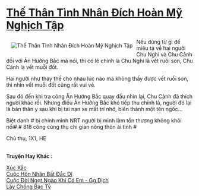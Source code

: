 <a href="https://utruyen.com/the-than-tinh-nhan-dich-hoan-my-nghich-tap/18979/" title="Thế Thân Tình Nhân Đích Hoàn Mỹ Nghịch Tập"><h1>Thế Thân Tình Nhân Đích Hoàn Mỹ Nghịch Tập</h1></a><div style="display:table"><img align="right" style="float: left; padding: 10px;" src="https://utruyen.com/images/story/200x260/the-than-tinh-nhan-dich-hoan-my-nghich-tap.jpg" alt="Thế Thân Tình Nhân Đích Hoàn Mỹ Nghịch Tập">Nếu dùng từ gì để miêu tả về hai người Chu Nghi và Chu Cảnh đối với Ân Hướng Bắc mà nói, thì có lẽ chính là Chu Nghi là vết ruồi son, Chu Cảnh là vết muỗi đốt.<p></p>Hai người như thay thế cho nhau lúc nào mà không thấy được vết ruồi son,  thì nhìn vết muỗi đốt cũng rất vui vẻ.<p></p>Sau đó đến khi tra công Ân Hướng Bắc quay đầu nhìn lại, Chu Cảnh đã thích người khác rồi. Nhưng điều Ân Hướng Bắc khó tiếp thu chính là, người đó lại là bản thân y sau khi bị tai nạn xe mất trí nhớ, biến thành một tên ngốc...<p></p>Biệt danh # bị chính mình NRT người bị mình làm tổn thương không khỏi nổi# # 818 công cùng thụ chi gian nông thôn ái tình #<p></p>Chủ thụ, 1X1, HE</div><p><br><b>Truyện Hay Khác :</b></p><a href="https://utruyen.com/xuc-xac/19064/" alt="Xúc Xắc">Xúc Xắc</a><br/><a href="https://www.flickr.com/photos/183745219@N08/49133204077/" alt="Cuộc Hôn Nhân Bất Đắc Dĩ">Cuộc Hôn Nhân Bất Đắc Dĩ</a><br/><a href="https://www.flickr.com/photos/183745219@N08/49644011596/" alt="Cuộc Đời Ngọt Ngào Khi Có Em - Gg Dịch">Cuộc Đời Ngọt Ngào Khi Có Em - Gg Dịch</a><br/><a href="https://truyenhot2020.wordpress.com/2019/12/11/lay-chong-bac-ty/" alt="Lấy Chồng Bạc Tỷ">Lấy Chồng Bạc Tỷ</a><br/>